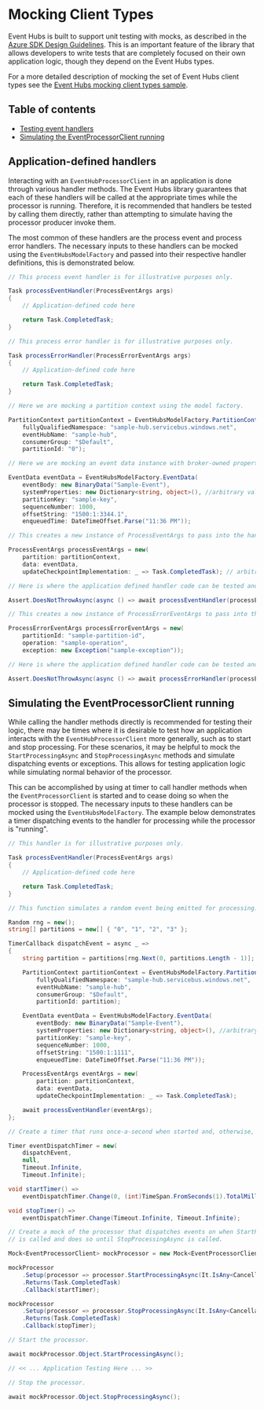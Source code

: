 # Mocking Client Types

Event Hubs is built to support unit testing with mocks, as described in the [Azure SDK Design Guidelines](https://azure.github.io/azure-sdk/dotnet_introduction.html#dotnet-mocking). This is an important feature of the library that allows developers to write tests that are completely focused on their own application logic, though they depend on the Event Hubs types.

For a more detailed description of mocking the set of Event Hubs client types see the [Event Hubs mocking client types sample](https://github.com/Azure/azure-sdk-for-net/blob/main/sdk/eventhub/Azure.Messaging.EventHubs/samples/Sample11_MockingClientTypes.md).

## Table of contents

- [Testing event handlers](#application-defined-handlers)
- [Simulating the EventProcessorClient running](#simulating-the-eventprocessorclient-running)

## Application-defined handlers

Interacting with an `EventHubProcessorClient` in an application is done through various handler methods. The Event Hubs library guarantees that each of these handlers will be called at the appropriate times while the processor is running. Therefore, it is recommended that handlers be tested by calling them directly, rather than attempting to simulate having the processor producer invoke them.

The most common of these handlers are the process event and process error handlers. The necessary inputs to these handlers can be mocked using the `EventHubsModelFactory` and passed into their respective handler definitions, this is demonstrated below.

```C# Snippet:EventHubs_Sample08_CallingHandlersDirectly
// This process event handler is for illustrative purposes only.

Task processEventHandler(ProcessEventArgs args)
{
    // Application-defined code here

    return Task.CompletedTask;
}

// This process error handler is for illustrative purposes only.

Task processErrorHandler(ProcessErrorEventArgs args)
{
    // Application-defined code here

    return Task.CompletedTask;
}

// Here we are mocking a partition context using the model factory.

PartitionContext partitionContext = EventHubsModelFactory.PartitionContext(
    fullyQualifiedNamespace: "sample-hub.servicebus.windows.net",
    eventHubName: "sample-hub",
    consumerGroup: "$Default",
    partitionId: "0");

// Here we are mocking an event data instance with broker-owned properties populated.

EventData eventData = EventHubsModelFactory.EventData(
    eventBody: new BinaryData("Sample-Event"),
    systemProperties: new Dictionary<string, object>(), //arbitrary value
    partitionKey: "sample-key",
    sequenceNumber: 1000,
    offsetString: "1500:1:3344.1",
    enqueuedTime: DateTimeOffset.Parse("11:36 PM"));

// This creates a new instance of ProcessEventArgs to pass into the handler directly.

ProcessEventArgs processEventArgs = new(
    partition: partitionContext,
    data: eventData,
    updateCheckpointImplementation: _ => Task.CompletedTask); // arbitrary value

// Here is where the application defined handler code can be tested and validated.

Assert.DoesNotThrowAsync(async () => await processEventHandler(processEventArgs));

// This creates a new instance of ProcessErrorEventArgs to pass into the handler directly.

ProcessErrorEventArgs processErrorEventArgs = new(
    partitionId: "sample-partition-id",
    operation: "sample-operation",
    exception: new Exception("sample-exception"));

// Here is where the application defined handler code can be tested and validated.

Assert.DoesNotThrowAsync(async () => await processErrorHandler(processErrorEventArgs));
```
## Simulating the EventProcessorClient running

While calling the handler methods directly is recommended for testing their logic, there may be times where it is desirable to test how an application interacts with the `EventHubProcessorClient` more generally, such as to start and stop processing.  For these scenarios, it may be helpful to mock the `StartProcessingAsync` and `StopProcessingAsync` methods and simulate dispatching events or exceptions.  This allows for testing application logic while simulating normal behavior of the processor.

This can be accomplished by using at timer to call handler methods when the `EventProcessorClient` is started and to cease doing so when the processor is stopped.  The necessary inputs to these handlers can be mocked using the `EventHubsModelFactory`.  The example below demonstrates a timer dispatching events to the handler for processing while the processor is "running".

```C# Snippet:EventHubs_Sample08_CallingHandlersOnAnInterval
// This handler is for illustrative purposes only.

Task processEventHandler(ProcessEventArgs args)
{
    // Application-defined code here

    return Task.CompletedTask;
}

// This function simulates a random event being emitted for processing.

Random rng = new();
string[] partitions = new[] { "0", "1", "2", "3" };

TimerCallback dispatchEvent = async _ =>
{
    string partition = partitions[rng.Next(0, partitions.Length - 1)];

    PartitionContext partitionContext = EventHubsModelFactory.PartitionContext(
        fullyQualifiedNamespace: "sample-hub.servicebus.windows.net",
        eventHubName: "sample-hub",
        consumerGroup: "$Default",
        partitionId: partition);

    EventData eventData = EventHubsModelFactory.EventData(
        eventBody: new BinaryData("Sample-Event"),
        systemProperties: new Dictionary<string, object>(), //arbitrary value
        partitionKey: "sample-key",
        sequenceNumber: 1000,
        offsetString: "1500:1:1111",
        enqueuedTime: DateTimeOffset.Parse("11:36 PM"));

    ProcessEventArgs eventArgs = new(
        partition: partitionContext,
        data: eventData,
        updateCheckpointImplementation: _ => Task.CompletedTask);

    await processEventHandler(eventArgs);
};

// Create a timer that runs once-a-second when started and, otherwise, sits idle.

Timer eventDispatchTimer = new(
    dispatchEvent,
    null,
    Timeout.Infinite,
    Timeout.Infinite);

void startTimer() =>
    eventDispatchTimer.Change(0, (int)TimeSpan.FromSeconds(1).TotalMilliseconds);

void stopTimer() =>
    eventDispatchTimer.Change(Timeout.Infinite, Timeout.Infinite);

// Create a mock of the processor that dispatches events on when StartProcessingAsync
// is called and does so until StopProcessingAsync is called.

Mock<EventProcessorClient> mockProcessor = new Mock<EventProcessorClient>();

mockProcessor
    .Setup(processor => processor.StartProcessingAsync(It.IsAny<CancellationToken>()))
    .Returns(Task.CompletedTask)
    .Callback(startTimer);

mockProcessor
    .Setup(processor => processor.StopProcessingAsync(It.IsAny<CancellationToken>()))
    .Returns(Task.CompletedTask)
    .Callback(stopTimer);

// Start the processor.

await mockProcessor.Object.StartProcessingAsync();

// << ... Application Testing Here ... >>

// Stop the processor.

await mockProcessor.Object.StopProcessingAsync();
```